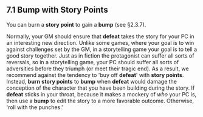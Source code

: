 ## 7.1 Bump with Story Points

You can burn a **story point** to gain a **bump** (see §2.3.7).

Normally, your GM should ensure that **defeat** takes the story for your PC in an interesting new direction. Unlike some games, where your goal is to win against challenges set by the GM, in a storytelling game your goal is to tell a good story together. Just as in fiction the protagonist can suffer all sorts of reversals, so in a storytelling game, your PC should suffer all sorts of adversities before they triumph (or meet their tragic end). As a result, we recommend against the tendency to 'buy off **defeat**' with **story points**. Instead, **burn** **story points** to **bump** when **defeat** would damage the conception of the character that you have been building during the story. If **defeat** sticks in your throat, because it makes a mockery of *who* your PC is, then use a **bump** to edit the story to a more favorable outcome. Otherwise, 'roll with the punches.'

